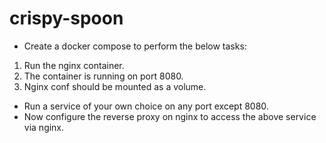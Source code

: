 # crispy-spoon

- Create a docker compose to perform the below tasks:

1. Run the nginx container.
2. The container is running on port 8080.
3. Nginx conf should be mounted as a volume.

- Run a service of your own choice on any port except 8080.
- Now configure the reverse proxy on nginx to access the above service via nginx.
